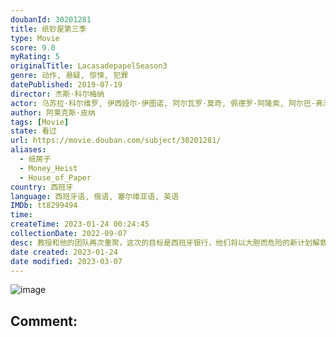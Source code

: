 ```yaml
---
doubanId: 30201281
title: 纸钞屋第三季
type: Movie
score: 9.0
myRating: 5
originalTitle: LacasadepapelSeason3
genre: 动作, 悬疑, 惊悚, 犯罪
datePublished: 2019-07-19
director: 杰斯·科尔梅纳
actor: 乌苏拉·科尔维罗, 伊西娅尔·伊图诺, 阿尔瓦罗·莫奇, 佩德罗·阿隆索, 阿尔巴·弗洛雷斯, 米盖尔·赫尔南, 海因米·洛伦特, 埃丝特·阿塞博, 恩里克·阿尔切, 基蒂·曼维尔, 胡安·费尔南德斯, 纳瓦·尼姆利, 罗德里戈·德拉·塞尔纳, 霍威克·库区科利安, 费尔南多·卡约, 帕科·图斯, 达尔科.佩里克, 马里奥·德·拉·罗萨, 阿希卡尔·阿兹科纳, 米克尔·布斯塔曼特, undefined
author: 阿莱克斯·皮纳
tags: [Movie]
state: 看过
url: https://movie.douban.com/subject/30201281/
aliases:
  - 纸房子
  - Money_Heist
  - House_of_Paper
country: 西班牙
language: 西班牙语, 俄语, 塞尔维亚语, 英语
IMDb: tt8299494
time: 
createTime: 2023-01-24 00:24:45
collectionDate: 2022-09-07
desc: 教授和他的团队再次重聚，这次的目标是西班牙银行，他们将以大胆而危险的新计划解救里约。抵抗仍在继续。
date created: 2023-01-24
date modified: 2023-03-07
---
```


![image](p2560453480.jpg)

Comment:
---
